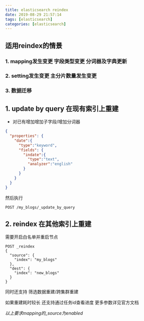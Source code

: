 ```yaml
---
title: elasticsearch reindex
date: 2019-08-29 21:57:14
tags: [elasticsearch]
categories: [elasticsearch]
---
```


## 适用reindex的情景
### 1. mapping发生变更 字段类型变更 分词器及字典更新
### 2. setting发生变更 主分片数量发生变更
### 3. 数据迁移


## 1. update by query 在现有索引上重建
- 对已有增加增加子字段/增加分词器
```json
{
  "properties": {
    "date":{
      "type":"keyword",  
      "fields": {
        "indate":{
          "type":"text",
          "analyzer":"english"
        }
      }
    }
  }
}
```
然后执行
```shell script
POST /my_blogs/_update_by_query
```

## 2. reindex 在其他索引上重建
需要开启白名单并重启节点
```shell script
POST _reindex
{
  "source": {
    "index": "my_blogs"
  },
  "dest": {
    "index": "new_blogs"
  }
}
```
同时还支持 筛选数据重建/跨集群重建

如果重建耗时较长 还支持通过任务id查看进度
更多参数详见官方文档


*以上要求mapping的_source为enabled*